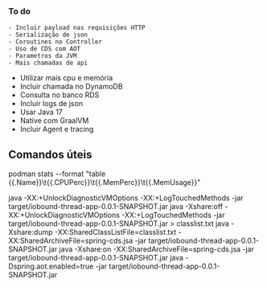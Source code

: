 ### To do

    - Incluir payload nas requisições HTTP
    - Serialização de json
    - Coroutines no Controller
    - Uso de CDS com AOT
    - Parametros da JVM
    - Mais chamadas de api

- Utilizar mais cpu e memória
- Incluir chamada no DynamoDB
- Consulta no banco RDS
- Incluir logs de json
- Usar Java 17
- Native com GraalVM
- Incluir Agent e tracing

## Comandos úteis

podman stats --format "table {{.Name}}\t{{.CPUPerc}}\t{{.MemPerc}}\t{{.MemUsage}}"

java -XX:+UnlockDiagnosticVMOptions -XX:+LogTouchedMethods -jar target/iobound-thread-app-0.0.1-SNAPSHOT.jar
java -Xshare:off -XX:+UnlockDiagnosticVMOptions -XX:+LogTouchedMethods -jar target/iobound-thread-app-0.0.1-SNAPSHOT.jar > classlist.txt
java -Xshare:dump -XX:SharedClassListFile=classlist.txt -XX:SharedArchiveFile=spring-cds.jsa -jar target/iobound-thread-app-0.0.1-SNAPSHOT.jar
java -Xshare:on -XX:SharedArchiveFile=spring-cds.jsa -jar target/iobound-thread-app-0.0.1-SNAPSHOT.jar
java -Dspring.aot.enabled=true -jar target/iobound-thread-app-0.0.1-SNAPSHOT.jar
